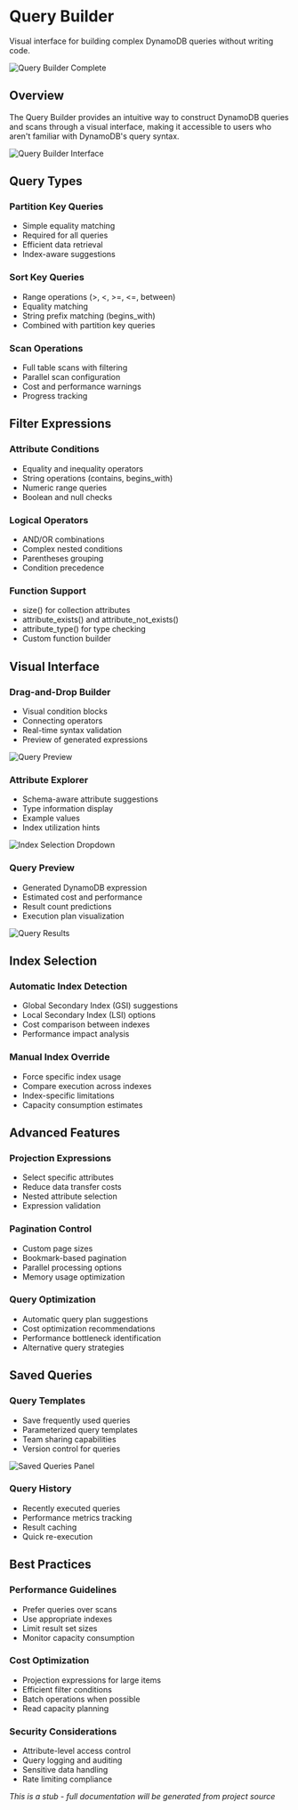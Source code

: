 # Query Builder

Visual interface for building complex DynamoDB queries without writing code.

![Query Builder Complete](../assets/screenshots/query-builder-complete.png)

## Overview

The Query Builder provides an intuitive way to construct DynamoDB queries and scans through a visual interface, making it accessible to users who aren't familiar with DynamoDB's query syntax.

![Query Builder Interface](../assets/screenshots/query-builder-interface.png)

## Query Types

### Partition Key Queries
- Simple equality matching
- Required for all queries
- Efficient data retrieval
- Index-aware suggestions

### Sort Key Queries
- Range operations (>, <, >=, <=, between)
- Equality matching
- String prefix matching (begins_with)
- Combined with partition key queries

### Scan Operations
- Full table scans with filtering
- Parallel scan configuration
- Cost and performance warnings
- Progress tracking

## Filter Expressions

### Attribute Conditions
- Equality and inequality operators
- String operations (contains, begins_with)
- Numeric range queries
- Boolean and null checks

### Logical Operators
- AND/OR combinations
- Complex nested conditions
- Parentheses grouping
- Condition precedence

### Function Support
- size() for collection attributes
- attribute_exists() and attribute_not_exists()
- attribute_type() for type checking
- Custom function builder

## Visual Interface

### Drag-and-Drop Builder
- Visual condition blocks
- Connecting operators
- Real-time syntax validation
- Preview of generated expressions

![Query Preview](../assets/screenshots/query-preview.png)

### Attribute Explorer
- Schema-aware attribute suggestions
- Type information display
- Example values
- Index utilization hints

![Index Selection Dropdown](../assets/screenshots/index-selection-dropdown.png)

### Query Preview
- Generated DynamoDB expression
- Estimated cost and performance
- Result count predictions
- Execution plan visualization

![Query Results](../assets/screenshots/query-results.png)

## Index Selection

### Automatic Index Detection
- Global Secondary Index (GSI) suggestions
- Local Secondary Index (LSI) options
- Cost comparison between indexes
- Performance impact analysis

### Manual Index Override
- Force specific index usage
- Compare execution across indexes
- Index-specific limitations
- Capacity consumption estimates

## Advanced Features

### Projection Expressions
- Select specific attributes
- Reduce data transfer costs
- Nested attribute selection
- Expression validation

### Pagination Control
- Custom page sizes
- Bookmark-based pagination
- Parallel processing options
- Memory usage optimization

### Query Optimization
- Automatic query plan suggestions
- Cost optimization recommendations
- Performance bottleneck identification
- Alternative query strategies

## Saved Queries

### Query Templates
- Save frequently used queries
- Parameterized query templates
- Team sharing capabilities
- Version control for queries

![Saved Queries Panel](../assets/screenshots/saved-queries-panel.png)

### Query History
- Recently executed queries
- Performance metrics tracking
- Result caching
- Quick re-execution

## Best Practices

### Performance Guidelines
- Prefer queries over scans
- Use appropriate indexes
- Limit result set sizes
- Monitor capacity consumption

### Cost Optimization
- Projection expressions for large items
- Efficient filter conditions
- Batch operations when possible
- Read capacity planning

### Security Considerations
- Attribute-level access control
- Query logging and auditing
- Sensitive data handling
- Rate limiting compliance

*This is a stub - full documentation will be generated from project source*